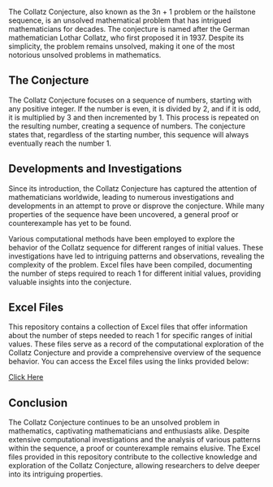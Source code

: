 The Collatz Conjecture, also known as the 3n + 1 problem or the hailstone sequence, is an unsolved mathematical problem that has intrigued mathematicians for decades. The conjecture is named after the German mathematician Lothar Collatz, who first proposed it in 1937. Despite its simplicity, the problem remains unsolved, making it one of the most notorious unsolved problems in mathematics.

## The Conjecture

The Collatz Conjecture focuses on a sequence of numbers, starting with any positive integer. If the number is even, it is divided by 2, and if it is odd, it is multiplied by 3 and then incremented by 1. This process is repeated on the resulting number, creating a sequence of numbers. The conjecture states that, regardless of the starting number, this sequence will always eventually reach the number 1.

## Developments and Investigations

Since its introduction, the Collatz Conjecture has captured the attention of mathematicians worldwide, leading to numerous investigations and developments in an attempt to prove or disprove the conjecture. While many properties of the sequence have been uncovered, a general proof or counterexample has yet to be found.

Various computational methods have been employed to explore the behavior of the Collatz sequence for different ranges of initial values. These investigations have led to intriguing patterns and observations, revealing the complexity of the problem. Excel files have been compiled, documenting the number of steps required to reach 1 for different initial values, providing valuable insights into the conjecture.

## Excel Files

This repository contains a collection of Excel files that offer information about the number of steps needed to reach 1 for specific ranges of initial values. These files serve as a record of the computational exploration of the Collatz Conjecture and provide a comprehensive overview of the sequence behavior. You can access the Excel files using the links provided below:

[Click Here](https://view.officeapps.live.com/op/view.aspx?src=https://github.com/Krishna20072007/Computing-Collatz/raw/master/Excels/Compiled%20Numbers.xlsx)

## Conclusion

The Collatz Conjecture continues to be an unsolved problem in mathematics, captivating mathematicians and enthusiasts alike. Despite extensive computational investigations and the analysis of various patterns within the sequence, a proof or counterexample remains elusive. The Excel files provided in this repository contribute to the collective knowledge and exploration of the Collatz Conjecture, allowing researchers to delve deeper into its intriguing properties.